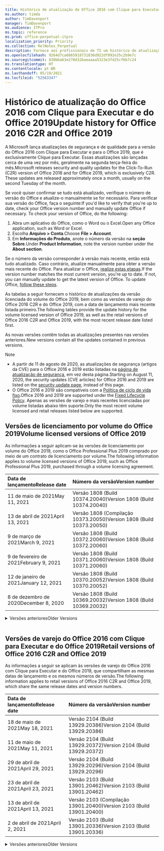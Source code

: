 ```yaml
---
title: Histórico de atualização do Office 2016 com Clique para Executar e do Office 2019
ms.author: timda
author: TimDavenport
manager: TimDavenport
ms.audience: ITPro
ms.topic: reference
ms.prod: office-perpetual-itpro
localization_priority: Priority
ms.collection: RelNotes_Perpetual
description: Fornece aos profissionais de TI um histórico de atualização para versões perpétuas do Office 2016 e 2019 com Clique para Executar
ms.openlocfilehash: 9264d7ca6865918731836d922df092e35c2b9e7c
ms.sourcegitcommit: 830bba63e278d32baeaaaa5323e3fd25cf6b7c24
ms.translationtype: HT
ms.contentlocale: pt-BR
ms.lasthandoff: 05/19/2021
ms.locfileid: "52563347"
---
```

# <a name="update-history-for-office-2016-c2r-and-office-2019"></a><span data-ttu-id="73d99-103">Histórico de atualização do Office 2016 com Clique para Executar e do Office 2019</span><span class="sxs-lookup"><span data-stu-id="73d99-103">Update history for Office 2016 C2R and Office 2019</span></span>

<span data-ttu-id="73d99-p101">A Microsoft lança atualizações de segurança e de qualidade para a versão do Office 2016 com Clique para Executar e para o Office 2019, que é exclusivamente Clique para Executar. Essas atualizações são lançadas cerca de uma vez por mês, geralmente na segunda terça-feira do mês.</span><span class="sxs-lookup"><span data-stu-id="73d99-p101">Microsoft releases security and quality updates for the Click-To-Run (C2R) version of Office 2016 and for Office 2019, which is exclusively C2R. These updates are released approximately once a month, usually on the second Tuesday of the month.</span></span>

<span data-ttu-id="73d99-p102">Se você quiser confirmar se tudo está atualizado, verifique o número de versão do Office e atualize-o manualmente se for necessário. Para verificar sua versão do Office, faça o seguinte:</span><span class="sxs-lookup"><span data-stu-id="73d99-p102">If you'd like to verify that you're up to date, check your Office version number and manually update Office if necessary. To check your version of Office, do the following:</span></span>

  1.    <span data-ttu-id="73d99-108">Abra um aplicativo do Office, como o Word ou o Excel.</span><span class="sxs-lookup"><span data-stu-id="73d99-108">Open any Office application, such as Word or Excel.</span></span>
  2.    <span data-ttu-id="73d99-109">Escolha **Arquivo > Conta**.</span><span class="sxs-lookup"><span data-stu-id="73d99-109">Choose **File > Account**.</span></span>
  3.    <span data-ttu-id="73d99-110">Em **Informações do Produto**, anote o número da versão na **seção Sobre**.</span><span class="sxs-lookup"><span data-stu-id="73d99-110">Under **Product Information**, note the version number under the **About section**.</span></span>

<span data-ttu-id="73d99-p103">Se o número da versão corresponder à versão mais recente, então está tudo atualizado. Caso contrário, atualize manualmente para obter a versão mais recente do Office. Para atualizar o Office, [realize estas etapas](https://support.office.com/article/2ab296f3-7f03-43a2-8e50-46de917611c5).</span><span class="sxs-lookup"><span data-stu-id="73d99-p103">If the version number matches the most current version, you're up to date. If not, you can manually update to get the latest version of Office. To update Office, [follow these steps](https://support.office.com/article/2ab296f3-7f03-43a2-8e50-46de917611c5).</span></span>


<span data-ttu-id="73d99-114">As tabelas a seguir fornecem o histórico de atualizações da versão licenciada do volume do Office 2019, bem como as versões de varejo do Office 2016 C2R e do Office 2019, com a data de lançamento mais recente listada primeiro.</span><span class="sxs-lookup"><span data-stu-id="73d99-114">The following tables provide the update history for the volume licensed version of Office 2019, as well as the retail versions of Office 2016 C2R and Office 2019, with the most recent release date listed first.</span></span>

<span data-ttu-id="73d99-115">As novas versões contêm todas as atualizações presentes nas versões anteriores.</span><span class="sxs-lookup"><span data-stu-id="73d99-115">New versions contain all the updates contained in previous versions.</span></span>


 > [!NOTE]
> - <span data-ttu-id="73d99-116">A partir de 11 de agosto de 2020, as atualizações de segurança (artigos da CVE) para o Office 2016 e 2019 estão listadas na [página de atualização de segurança](./microsoft365-apps-security-updates.md), em vez desta página.</span><span class="sxs-lookup"><span data-stu-id="73d99-116">Starting on August 11, 2020, the security updates (CVE articles) for Office 2016 and 2019 are listed on the [security update page](./microsoft365-apps-security-updates.md), instead of this page.</span></span> 
> - <span data-ttu-id="73d99-117">O Office 2016 e 2019 são compatíveis com a [Política de ciclo de vida fixo](/lifecycle/policies/fixed).</span><span class="sxs-lookup"><span data-stu-id="73d99-117">Office 2016 and 2019 are supported under the [Fixed Lifecycle Policy](/lifecycle/policies/fixed).</span></span> <span data-ttu-id="73d99-118">Apenas as versões de varejo e mais recentes licenciadas por volume listadas abaixo têm suporte.</span><span class="sxs-lookup"><span data-stu-id="73d99-118">Only the most recent volume licensed and retail releases listed below are supported.</span></span>


## <a name="volume-licensed-versions-of-office-2019"></a><span data-ttu-id="73d99-119">Versões de licenciamento por volume do Office 2019</span><span class="sxs-lookup"><span data-stu-id="73d99-119">Volume licensed versions of Office 2019</span></span>
<span data-ttu-id="73d99-120">As informações a seguir aplicam-se às versões de licenciamento por volume do Office 2019, como o Office Professional Plus 2019 comprado por meio de um contrato de licenciamento por volume.</span><span class="sxs-lookup"><span data-stu-id="73d99-120">The following information applies to volume licensed versions of Office 2019, such as Office Professional Plus 2019, purchased through a volume licensing agreement.</span></span>

[//]: # (NÃO REMOVA O INÍCIO DA TABELA VL)


|<span data-ttu-id="73d99-122">**Data de lançamento**</span><span class="sxs-lookup"><span data-stu-id="73d99-122">**Release date**</span></span>|<span data-ttu-id="73d99-123">**Número da versão**</span><span class="sxs-lookup"><span data-stu-id="73d99-123">**Version number**</span></span>|
|:-----|:-----|
|<span data-ttu-id="73d99-124">11 de maio de 2021</span><span class="sxs-lookup"><span data-stu-id="73d99-124">May 11, 2021</span></span>|<span data-ttu-id="73d99-125">Versão 1808 (Build 10374.20040)</span><span class="sxs-lookup"><span data-stu-id="73d99-125">Version 1808 (Build 10374.20040)</span></span>|
|<span data-ttu-id="73d99-126">13 de abril de 2021</span><span class="sxs-lookup"><span data-stu-id="73d99-126">April 13, 2021</span></span>|<span data-ttu-id="73d99-127">Versão 1808 (Compilação 10373.20050)</span><span class="sxs-lookup"><span data-stu-id="73d99-127">Version 1808 (Build 10373.20050)</span></span>|
|<span data-ttu-id="73d99-128">9 de março de 2021</span><span class="sxs-lookup"><span data-stu-id="73d99-128">March 9, 2021</span></span>|<span data-ttu-id="73d99-129">Versão 1808 (Build 10372.20060)</span><span class="sxs-lookup"><span data-stu-id="73d99-129">Version 1808 (Build 10372.20060)</span></span>|
|<span data-ttu-id="73d99-130">9 de fevereiro de 2021</span><span class="sxs-lookup"><span data-stu-id="73d99-130">February 9, 2021</span></span>|<span data-ttu-id="73d99-131">Versão 1808 (Build 10371.20060)</span><span class="sxs-lookup"><span data-stu-id="73d99-131">Version 1808 (Build 10371.20060)</span></span>|
|<span data-ttu-id="73d99-132">12 de janeiro de 2021</span><span class="sxs-lookup"><span data-stu-id="73d99-132">January 12, 2021</span></span>|<span data-ttu-id="73d99-133">Versão 1808 (Build 10370.20052)</span><span class="sxs-lookup"><span data-stu-id="73d99-133">Version 1808 (Build 10370.20052)</span></span>|
|<span data-ttu-id="73d99-134">8 de dezembro de 2020</span><span class="sxs-lookup"><span data-stu-id="73d99-134">December 8, 2020</span></span>|<span data-ttu-id="73d99-135">Versão 1808 (Build 10369.20032)</span><span class="sxs-lookup"><span data-stu-id="73d99-135">Version 1808 (Build 10369.20032)</span></span>|


[//]: # (NÃO REMOVA O FINAL DA TABELA VL)

<details>
<summary><span data-ttu-id="73d99-137">Versões anteriores</span><span class="sxs-lookup"><span data-stu-id="73d99-137">Older Versions</span></span></summary>
 

[//]: # (NÃO REMOVA O INÍCIO DA ANTIGA TABELA VL)


|<span data-ttu-id="73d99-139">**Data de lançamento**</span><span class="sxs-lookup"><span data-stu-id="73d99-139">**Release date**</span></span>|<span data-ttu-id="73d99-140">**Número da versão**</span><span class="sxs-lookup"><span data-stu-id="73d99-140">**Version number**</span></span>|
|:-----|:-----|
|<span data-ttu-id="73d99-141">10 de novembro de 2020</span><span class="sxs-lookup"><span data-stu-id="73d99-141">November 10, 2020</span></span>|<span data-ttu-id="73d99-142">Versão 1808 (Build 10368.20035)</span><span class="sxs-lookup"><span data-stu-id="73d99-142">Version 1808 (Build 10368.20035)</span></span>|
|<span data-ttu-id="73d99-143">13 de outubro de 2020</span><span class="sxs-lookup"><span data-stu-id="73d99-143">October 13, 2020</span></span>|<span data-ttu-id="73d99-144">Versão 1808 (Build 10367.20048)</span><span class="sxs-lookup"><span data-stu-id="73d99-144">Version 1808 (Build 10367.20048)</span></span>|
|<span data-ttu-id="73d99-145">8 de setembro de 2020</span><span class="sxs-lookup"><span data-stu-id="73d99-145">September 8, 2020</span></span>|<span data-ttu-id="73d99-146">Versão 1808 (build 10366.20016)</span><span class="sxs-lookup"><span data-stu-id="73d99-146">Version 1808 (Build 10366.20016)</span></span>|
|<span data-ttu-id="73d99-147">11 de agosto de 2020</span><span class="sxs-lookup"><span data-stu-id="73d99-147">August 11, 2020</span></span>|<span data-ttu-id="73d99-148">Versão 1808 (Compilação 10364.20059)</span><span class="sxs-lookup"><span data-stu-id="73d99-148">Version 1808 (Build 10364.20059)</span></span>|
|<span data-ttu-id="73d99-149">14 de julho de 2020</span><span class="sxs-lookup"><span data-stu-id="73d99-149">July 14, 2020</span></span>   |<span data-ttu-id="73d99-150">Versão 1808 (Build 10363.20015)</span><span class="sxs-lookup"><span data-stu-id="73d99-150">Version 1808 (Build 10363.20015)</span></span>  |
|<span data-ttu-id="73d99-151">9 de junho de 2020</span><span class="sxs-lookup"><span data-stu-id="73d99-151">June 9, 2020</span></span>   |<span data-ttu-id="73d99-152">Versão 1808 (Compilação 10361.20002)</span><span class="sxs-lookup"><span data-stu-id="73d99-152">Version 1808 (Build 10361.20002)</span></span>  |
|<span data-ttu-id="73d99-153">12 de maio de 2020</span><span class="sxs-lookup"><span data-stu-id="73d99-153">May 12, 2020</span></span>   |<span data-ttu-id="73d99-154">Versão 1808 (Build 10359.20023)</span><span class="sxs-lookup"><span data-stu-id="73d99-154">Version 1808 (Build 10359.20023)</span></span>  |
|<span data-ttu-id="73d99-155">14 de abril de 2020</span><span class="sxs-lookup"><span data-stu-id="73d99-155">April 14, 2020</span></span>   |<span data-ttu-id="73d99-156">Versão 1808 (Build 10358.20061)</span><span class="sxs-lookup"><span data-stu-id="73d99-156">Version 1808 (Build 10358.20061)</span></span>  |
|<span data-ttu-id="73d99-157">10 de março de 2020</span><span class="sxs-lookup"><span data-stu-id="73d99-157">March 10, 2020</span></span>   |<span data-ttu-id="73d99-158">Versão 1808 (Build 10357.20081)</span><span class="sxs-lookup"><span data-stu-id="73d99-158">Version 1808 (Build 10357.20081)</span></span>  |
|<span data-ttu-id="73d99-159">11 de fevereiro de 2020</span><span class="sxs-lookup"><span data-stu-id="73d99-159">February 11, 2020</span></span>   |<span data-ttu-id="73d99-160">Versão 1808 (Build 10356.20006)</span><span class="sxs-lookup"><span data-stu-id="73d99-160">Version 1808 (Build 10356.20006)</span></span>  |


[//]: # (NÃO REMOVA O FINAL DA ANTIGA TABELA VL)

</details>


<br/>

## <a name="retail-versions-of-office-2016-c2r-and-office-2019"></a><span data-ttu-id="73d99-162">Versões de varejo do Office 2016 com Clique para Executar e do Office 2019</span><span class="sxs-lookup"><span data-stu-id="73d99-162">Retail versions of Office 2016 C2R and Office 2019</span></span>
<span data-ttu-id="73d99-163">As informações a seguir se aplicam às versões de varejo do Office 2016 com Clique para Executar e do Office 2019, que compartilham as mesmas datas de lançamento e os mesmos números de versão.</span><span class="sxs-lookup"><span data-stu-id="73d99-163">The following information applies to retail versions of Office 2016 C2R and Office 2019, which share the same release dates and version numbers.</span></span>

[//]: # (NÃO REMOVA O INÍCIO DA TABELA DE VAREJO)


|<span data-ttu-id="73d99-165">**Data de lançamento**</span><span class="sxs-lookup"><span data-stu-id="73d99-165">**Release date**</span></span>|<span data-ttu-id="73d99-166">**Número da versão**</span><span class="sxs-lookup"><span data-stu-id="73d99-166">**Version number**</span></span>|
|:-----|:-----|
|<span data-ttu-id="73d99-167">18 de maio de 2021</span><span class="sxs-lookup"><span data-stu-id="73d99-167">May 18, 2021</span></span>|<span data-ttu-id="73d99-168">Versão 2104 (Build 13929.20386)</span><span class="sxs-lookup"><span data-stu-id="73d99-168">Version 2104 (Build 13929.20386)</span></span>|
|<span data-ttu-id="73d99-169">11 de maio de 2021</span><span class="sxs-lookup"><span data-stu-id="73d99-169">May 11, 2021</span></span>|<span data-ttu-id="73d99-170">Versão 2104 (Build 13929.20372)</span><span class="sxs-lookup"><span data-stu-id="73d99-170">Version 2104 (Build 13929.20372)</span></span>|
|<span data-ttu-id="73d99-171">29 de abril de 2021</span><span class="sxs-lookup"><span data-stu-id="73d99-171">April 29, 2021</span></span>|<span data-ttu-id="73d99-172">Versão 2104 (Build 13929.20296)</span><span class="sxs-lookup"><span data-stu-id="73d99-172">Version 2104 (Build 13929.20296)</span></span>|
|<span data-ttu-id="73d99-173">23 de abril de 2021</span><span class="sxs-lookup"><span data-stu-id="73d99-173">April 23, 2021</span></span>|<span data-ttu-id="73d99-174">Versão 2103 (Build 13901.20462)</span><span class="sxs-lookup"><span data-stu-id="73d99-174">Version 2103 (Build 13901.20462)</span></span>|
|<span data-ttu-id="73d99-175">13 de abril de 2021</span><span class="sxs-lookup"><span data-stu-id="73d99-175">April 13, 2021</span></span>|<span data-ttu-id="73d99-176">Versão 2103 (Compilação 13901.20400)</span><span class="sxs-lookup"><span data-stu-id="73d99-176">Version 2103 (Build 13901.20400)</span></span>|
|<span data-ttu-id="73d99-177">2 de abril de 2021</span><span class="sxs-lookup"><span data-stu-id="73d99-177">April 2, 2021</span></span>|<span data-ttu-id="73d99-178">Versão 2103 (Build 13901.20336)</span><span class="sxs-lookup"><span data-stu-id="73d99-178">Version 2103 (Build 13901.20336)</span></span>|


[//]: # (NÃO REMOVA O FINAL DA TABELA DE VAREJO)

<details>
<summary><span data-ttu-id="73d99-180">Versões anteriores</span><span class="sxs-lookup"><span data-stu-id="73d99-180">Older Versions</span></span></summary>
 

[//]: # (NÃO REMOVA O INÍCIO DA ANTIGA TABELA DE VAREJO)


|<span data-ttu-id="73d99-182">**Data de lançamento**</span><span class="sxs-lookup"><span data-stu-id="73d99-182">**Release date**</span></span>|<span data-ttu-id="73d99-183">**Número da versão**</span><span class="sxs-lookup"><span data-stu-id="73d99-183">**Version number**</span></span>|
|:-----|:-----|
|<span data-ttu-id="73d99-184">30 de março de 2021</span><span class="sxs-lookup"><span data-stu-id="73d99-184">March 30, 2021</span></span>|<span data-ttu-id="73d99-185">Versão 2103 (Compilação 13901.20312)</span><span class="sxs-lookup"><span data-stu-id="73d99-185">Version 2103 (Build 13901.20312)</span></span>|
|<span data-ttu-id="73d99-186">18 de março, 2021</span><span class="sxs-lookup"><span data-stu-id="73d99-186">March 18, 2021</span></span>|<span data-ttu-id="73d99-187">Versão 2102 (Build 13801.20360)</span><span class="sxs-lookup"><span data-stu-id="73d99-187">Version 2102 (Build 13801.20360)</span></span>|
|<span data-ttu-id="73d99-188">9 de março de 2021</span><span class="sxs-lookup"><span data-stu-id="73d99-188">March 9, 2021</span></span>|<span data-ttu-id="73d99-189">Versão 2102 (Build 13801.20294)</span><span class="sxs-lookup"><span data-stu-id="73d99-189">Version 2102 (Build 13801.20294)</span></span>|
|<span data-ttu-id="73d99-190">1 de março de 2021</span><span class="sxs-lookup"><span data-stu-id="73d99-190">March 1, 2021</span></span>|<span data-ttu-id="73d99-191">Versão 2102 (Build 13801.20266)</span><span class="sxs-lookup"><span data-stu-id="73d99-191">Version 2102 (Build 13801.20266)</span></span>|
|<span data-ttu-id="73d99-192">16 de fevereiro de 2021</span><span class="sxs-lookup"><span data-stu-id="73d99-192">February 16, 2021</span></span>|<span data-ttu-id="73d99-193">Versão 2101 (Compilação 13628.20448)</span><span class="sxs-lookup"><span data-stu-id="73d99-193">Version 2101 (Build 13628.20448)</span></span>|
|<span data-ttu-id="73d99-194">9 de fevereiro de 2021</span><span class="sxs-lookup"><span data-stu-id="73d99-194">February 9, 2021</span></span>|<span data-ttu-id="73d99-195">Versão 2101 (Build 13628.20380)</span><span class="sxs-lookup"><span data-stu-id="73d99-195">Version 2101 (Build 13628.20380)</span></span>|
|<span data-ttu-id="73d99-196">26 de janeiro de 2021</span><span class="sxs-lookup"><span data-stu-id="73d99-196">January 26, 2021</span></span>|<span data-ttu-id="73d99-197">Versão 2101 (Build 13628.20274)</span><span class="sxs-lookup"><span data-stu-id="73d99-197">Version 2101 (Build 13628.20274)</span></span>|
|<span data-ttu-id="73d99-198">21 de janeiro de 2021</span><span class="sxs-lookup"><span data-stu-id="73d99-198">January 21, 2021</span></span>|<span data-ttu-id="73d99-199">Versão 2012 (Compilação 13530.20440)</span><span class="sxs-lookup"><span data-stu-id="73d99-199">Version 2012 (Build 13530.20440)</span></span>|
|<span data-ttu-id="73d99-200">12 de janeiro de 2021</span><span class="sxs-lookup"><span data-stu-id="73d99-200">January 12, 2021</span></span>|<span data-ttu-id="73d99-201">Versão 2012 (Build 13530.20376)</span><span class="sxs-lookup"><span data-stu-id="73d99-201">Version 2012 (Build 13530.20376)</span></span>|
|<span data-ttu-id="73d99-202">5 de janeiro de 2021</span><span class="sxs-lookup"><span data-stu-id="73d99-202">January 5, 2021</span></span>|<span data-ttu-id="73d99-203">Versão 2012 (Compilação 13530.20316)</span><span class="sxs-lookup"><span data-stu-id="73d99-203">Version 2012 (Build 13530.20316)</span></span>|
|<span data-ttu-id="73d99-204">21 de dezembro de 2020</span><span class="sxs-lookup"><span data-stu-id="73d99-204">December 21, 2020</span></span>|<span data-ttu-id="73d99-205">Version 2011 (Compilação 13426.20404)</span><span class="sxs-lookup"><span data-stu-id="73d99-205">Version 2011 (Build 13426.20404)</span></span>|
|<span data-ttu-id="73d99-206">8 de dezembro de 2020</span><span class="sxs-lookup"><span data-stu-id="73d99-206">December 8, 2020</span></span>|<span data-ttu-id="73d99-207">Versão 2011 (Build 13426.20332)</span><span class="sxs-lookup"><span data-stu-id="73d99-207">Version 2011 (Build 13426.20332)</span></span>|
|<span data-ttu-id="73d99-208">2 de dezembro de 2020</span><span class="sxs-lookup"><span data-stu-id="73d99-208">December 2, 2020</span></span>|<span data-ttu-id="73d99-209">Versão 2011 (Build 13426.20308)</span><span class="sxs-lookup"><span data-stu-id="73d99-209">Version 2011 (Build 13426.20308)</span></span>|
|<span data-ttu-id="73d99-210">30 de novembro de 2020</span><span class="sxs-lookup"><span data-stu-id="73d99-210">November 30, 2020</span></span>|<span data-ttu-id="73d99-211">Versão 2011 (Build 13426.20294)</span><span class="sxs-lookup"><span data-stu-id="73d99-211">Version 2011 (Build 13426.20294)</span></span>|
|<span data-ttu-id="73d99-212">23 de novembro de 2020</span><span class="sxs-lookup"><span data-stu-id="73d99-212">November 23, 2020</span></span>|<span data-ttu-id="73d99-213">Versão 2011 (Build 13426.20274)</span><span class="sxs-lookup"><span data-stu-id="73d99-213">Version 2011 (Build 13426.20274)</span></span>|
|<span data-ttu-id="73d99-214">17 de novembro de 2020</span><span class="sxs-lookup"><span data-stu-id="73d99-214">November 17, 2020</span></span>|<span data-ttu-id="73d99-215">Versão 2010 (Build 13328.20408)</span><span class="sxs-lookup"><span data-stu-id="73d99-215">Version 2010 (Build 13328.20408)</span></span>|
|<span data-ttu-id="73d99-216">10 de novembro de 2020</span><span class="sxs-lookup"><span data-stu-id="73d99-216">November 10, 2020</span></span>|<span data-ttu-id="73d99-217">Versão 2010 (Build 13328.20356)</span><span class="sxs-lookup"><span data-stu-id="73d99-217">Version 2010 (Build 13328.20356)</span></span>|
|<span data-ttu-id="73d99-218">27 de outubro de 2020</span><span class="sxs-lookup"><span data-stu-id="73d99-218">October 27, 2020</span></span>|<span data-ttu-id="73d99-219">Versão 2010 (Compilação 13328.20292)</span><span class="sxs-lookup"><span data-stu-id="73d99-219">Version 2010 (Build 13328.20292)</span></span>|
|<span data-ttu-id="73d99-220">21 de outubro de 2020</span><span class="sxs-lookup"><span data-stu-id="73d99-220">October 21, 2020</span></span>|<span data-ttu-id="73d99-221">Versão 2009 (Compilação 13231.20418)</span><span class="sxs-lookup"><span data-stu-id="73d99-221">Version 2009 (Build 13231.20418)</span></span>|
|<span data-ttu-id="73d99-222">13 de outubro de 2020</span><span class="sxs-lookup"><span data-stu-id="73d99-222">October 13, 2020</span></span>|<span data-ttu-id="73d99-223">Versão 2009 (Build 13231.20390)</span><span class="sxs-lookup"><span data-stu-id="73d99-223">Version 2009 (Build 13231.20390)</span></span>|
|<span data-ttu-id="73d99-224">8 de outubro de 2020</span><span class="sxs-lookup"><span data-stu-id="73d99-224">October 8, 2020</span></span>|<span data-ttu-id="73d99-225">Versão 2009 (Build 13231.20368)</span><span class="sxs-lookup"><span data-stu-id="73d99-225">Version 2009 (Build 13231.20368)</span></span>|
|<span data-ttu-id="73d99-226">28 de setembro de 2020</span><span class="sxs-lookup"><span data-stu-id="73d99-226">September 28, 2020</span></span>|<span data-ttu-id="73d99-227">Versão 2009 (Build 13231.20262)</span><span class="sxs-lookup"><span data-stu-id="73d99-227">Version 2009 (Build 13231.20262)</span></span>|
|<span data-ttu-id="73d99-228">22 de setembro de 2020</span><span class="sxs-lookup"><span data-stu-id="73d99-228">September 22, 2020</span></span>|<span data-ttu-id="73d99-229">Versão 2008 (Build 13127.20508)</span><span class="sxs-lookup"><span data-stu-id="73d99-229">Version 2008 (Build 13127.20508)</span></span>|
|<span data-ttu-id="73d99-230">9 de setembro de 2020</span><span class="sxs-lookup"><span data-stu-id="73d99-230">September 9, 2020</span></span>|<span data-ttu-id="73d99-231">Versão 2008 (Build 13127.20408)</span><span class="sxs-lookup"><span data-stu-id="73d99-231">Version 2008 (Build 13127.20408)</span></span>|
|<span data-ttu-id="73d99-232">31 de agosto de 2020</span><span class="sxs-lookup"><span data-stu-id="73d99-232">August 31, 2020</span></span>|<span data-ttu-id="73d99-233">Versão 2008 (Compilação 13127.20296)</span><span class="sxs-lookup"><span data-stu-id="73d99-233">Version 2008 (Build 13127.20296)</span></span>|
|<span data-ttu-id="73d99-234">25 de agosto de 2020</span><span class="sxs-lookup"><span data-stu-id="73d99-234">August 25, 2020</span></span>|<span data-ttu-id="73d99-235">Versão 2007 (Compilação 13029.20460)</span><span class="sxs-lookup"><span data-stu-id="73d99-235">Version 2007 (Build 13029.20460)</span></span>|
|<span data-ttu-id="73d99-236">11 de agosto de 2020</span><span class="sxs-lookup"><span data-stu-id="73d99-236">August 11, 2020</span></span>|<span data-ttu-id="73d99-237">Versão 2007 (Compilação 13029.20344)</span><span class="sxs-lookup"><span data-stu-id="73d99-237">Version 2007 (Build 13029.20344)</span></span>|
|<span data-ttu-id="73d99-238">30 de julho de 2020</span><span class="sxs-lookup"><span data-stu-id="73d99-238">July 30, 2020</span></span>|<span data-ttu-id="73d99-239">Versão 2007 (Build 13029.20308)</span><span class="sxs-lookup"><span data-stu-id="73d99-239">Version 2007 (Build 13029.20308)</span></span>  |
|<span data-ttu-id="73d99-240">28 de julho de 2020</span><span class="sxs-lookup"><span data-stu-id="73d99-240">July 28, 2020</span></span>|<span data-ttu-id="73d99-241">Versão 2006 (Build 13001.20498)</span><span class="sxs-lookup"><span data-stu-id="73d99-241">Version 2006 (Build 13001.20498)</span></span>  |
|<span data-ttu-id="73d99-242">14 de julho de 2020</span><span class="sxs-lookup"><span data-stu-id="73d99-242">July 14, 2020</span></span>|<span data-ttu-id="73d99-243">Versão 2006 (Build 13001.20384)</span><span class="sxs-lookup"><span data-stu-id="73d99-243">Version 2006 (Build 13001.20384)</span></span>  |
|<span data-ttu-id="73d99-244">30 de junho de 2020</span><span class="sxs-lookup"><span data-stu-id="73d99-244">June 30, 2020</span></span>|<span data-ttu-id="73d99-245">Versão 2006 (Compilação 13001.20266)</span><span class="sxs-lookup"><span data-stu-id="73d99-245">Version 2006 (Build 13001.20266)</span></span>  |
|<span data-ttu-id="73d99-246">24 de junho de 2020</span><span class="sxs-lookup"><span data-stu-id="73d99-246">June 24, 2020</span></span>|<span data-ttu-id="73d99-247">Versão 2005 (Compilação 12827.20470)</span><span class="sxs-lookup"><span data-stu-id="73d99-247">Version 2005 (Build 12827.20470)</span></span>  |
|<span data-ttu-id="73d99-248">9 de junho de 2020</span><span class="sxs-lookup"><span data-stu-id="73d99-248">June 9, 2020</span></span>|<span data-ttu-id="73d99-249">Versão 2005 (Compilação 12827.20336)</span><span class="sxs-lookup"><span data-stu-id="73d99-249">Version 2005 (Build 12827.20336)</span></span>  |
|<span data-ttu-id="73d99-250">2 de junho de 2020</span><span class="sxs-lookup"><span data-stu-id="73d99-250">June 2, 2020</span></span>|<span data-ttu-id="73d99-251">Versão 2005 (Compilação 12827.20268)</span><span class="sxs-lookup"><span data-stu-id="73d99-251">Version 2005 (Build 12827.20268)</span></span>  |
|<span data-ttu-id="73d99-252">21 de maio de 2020</span><span class="sxs-lookup"><span data-stu-id="73d99-252">May 21, 2020</span></span>|<span data-ttu-id="73d99-253">Versão 2004 (Compilação 12730.20352)</span><span class="sxs-lookup"><span data-stu-id="73d99-253">Version 2004 (Build 12730.20352)</span></span>  |
|<span data-ttu-id="73d99-254">12 de maio de 2020</span><span class="sxs-lookup"><span data-stu-id="73d99-254">May 12, 2020</span></span>|<span data-ttu-id="73d99-255">Versão 2004 (Build 12730.20270)</span><span class="sxs-lookup"><span data-stu-id="73d99-255">Version 2004 (Build 12730.20270)</span></span>  |
|<span data-ttu-id="73d99-256">04 de maio de 2020</span><span class="sxs-lookup"><span data-stu-id="73d99-256">May 4, 2020</span></span>|<span data-ttu-id="73d99-257">Versão 2004 (Build 12730.20250)</span><span class="sxs-lookup"><span data-stu-id="73d99-257">Version 2004 (Build 12730.20250)</span></span>  |
|<span data-ttu-id="73d99-258">29 de abril de 2020</span><span class="sxs-lookup"><span data-stu-id="73d99-258">April 29, 2020</span></span>|<span data-ttu-id="73d99-259">Versão 2004 (Build 12730.20236)</span><span class="sxs-lookup"><span data-stu-id="73d99-259">Version 2004 (Build 12730.20236)</span></span>  |
|<span data-ttu-id="73d99-260">15 de abril de 2020</span><span class="sxs-lookup"><span data-stu-id="73d99-260">April 15, 2020</span></span>|<span data-ttu-id="73d99-261">Versão 2003 (Build 12624.20466)</span><span class="sxs-lookup"><span data-stu-id="73d99-261">Version 2003 (Build 12624.20466)</span></span>  |
|<span data-ttu-id="73d99-262">14 de abril de 2020</span><span class="sxs-lookup"><span data-stu-id="73d99-262">April 14, 2020</span></span>|<span data-ttu-id="73d99-263">Versão 2003 (Build 12624.20442)</span><span class="sxs-lookup"><span data-stu-id="73d99-263">Version 2003 (Build 12624.20442)</span></span>  |
|<span data-ttu-id="73d99-264">31 de março de 2020</span><span class="sxs-lookup"><span data-stu-id="73d99-264">March 31, 2020</span></span>|<span data-ttu-id="73d99-265">Versão 2003 (Build 12624.20382)</span><span class="sxs-lookup"><span data-stu-id="73d99-265">Version 2003 (Build 12624.20382)</span></span>  |
|<span data-ttu-id="73d99-266">25 de março de 2020</span><span class="sxs-lookup"><span data-stu-id="73d99-266">March 25, 2020</span></span>|<span data-ttu-id="73d99-267">Versão 2003 (Build 12624.20320)</span><span class="sxs-lookup"><span data-stu-id="73d99-267">Version 2003 (Build 12624.20320)</span></span>  |
|<span data-ttu-id="73d99-268">10 de março de 2020</span><span class="sxs-lookup"><span data-stu-id="73d99-268">March 10, 2020</span></span>|<span data-ttu-id="73d99-269">Versão 2002 (Build 12527.20278)</span><span class="sxs-lookup"><span data-stu-id="73d99-269">Version 2002 (Build 12527.20278)</span></span>  |
|<span data-ttu-id="73d99-270">1º de março de 2020</span><span class="sxs-lookup"><span data-stu-id="73d99-270">March 1, 2020</span></span>   |<span data-ttu-id="73d99-271">Versão 2002 (Build 12527.20242)</span><span class="sxs-lookup"><span data-stu-id="73d99-271">Version 2002 (Build 12527.20242)</span></span>  |


[//]: # (NÃO REMOVA O FINAL DA ANTIGA TABELA DE VAREJO)


</details>